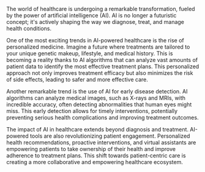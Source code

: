 The world of healthcare is undergoing a remarkable transformation, fueled by the power of artificial intelligence (AI). AI is no longer a futuristic concept; it's actively shaping the way we diagnose, treat, and manage health conditions.  

One of the most exciting trends in AI-powered healthcare is the rise of personalized medicine. Imagine a future where treatments are tailored to your unique genetic makeup, lifestyle, and medical history. This is becoming a reality thanks to AI algorithms that can analyze vast amounts of patient data to identify the most effective treatment plans. This personalized approach not only improves treatment efficacy but also minimizes the risk of side effects, leading to safer and more effective care.

Another remarkable trend is the use of AI for early disease detection. AI algorithms can analyze medical images, such as X-rays and MRIs, with incredible accuracy, often detecting abnormalities that human eyes might miss. This early detection allows for timely interventions, potentially preventing serious health complications and improving treatment outcomes.

The impact of AI in healthcare extends beyond diagnosis and treatment. AI-powered tools are also revolutionizing patient engagement. Personalized health recommendations, proactive interventions, and virtual assistants are empowering patients to take ownership of their health and improve adherence to treatment plans. This shift towards patient-centric care is creating a more collaborative and empowering healthcare ecosystem.